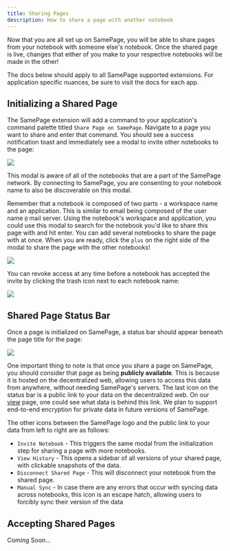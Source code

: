 ```yaml
---
title: Sharing Pages
description: How to share a page with another notebook
---
```


Now that you are all set up on SamePage, you will be able to share pages from your notebook with someone else's notebook. Once the shared page is live, changes that either of you make to your respective notebooks will be made in the other!

The docs below should apply to all SamePage supported extensions. For application specific nuances, be sure to visit the docs for each app.

## Initializing a Shared Page

The SamePage extension will add a command to your application's command palette titled `Share Page on SamePage`. Navigate to a page you want to share and enter that command. You should see a success notification toast and immediately see a modal to invite other notebooks to the page:

![](/images/docs/basics/sharePageOnSamePage.png)

This modal is aware of all of the notebooks that are a part of the SamePage network. By connecting to SamePage, you are consenting to your notebook name to also be discoverable on this modal.

Remember that a notebook is composed of two parts - a workspace name and an application. This is similar to email being composed of the user name `@` mail server. Using the notebook's workspace and application, you could use this modal to search for the notebook you'd like to share this page with and hit enter. You can add several notebooks to share the page with at once. When you are ready, click the `plus` on the right side of the modal to share the page with the other notebooks!

![](/images/docs/basics/sharedPages.png)

You can revoke access at any time before a notebook has accepted the invite by clicking the trash icon next to each notebook name:

![](/images/docs/basics/pendingInvites.png)

## Shared Page Status Bar

Once a page is initialized on SamePage, a status bar should appear beneath the page title for the page:

![](/images/docs/basics/status.png)

One important thing to note is that once you share a page on SamePage, you should consider that page as being **publicly available**. This is because it is hosted on the decentralized web, allowing users to access this data from anywhere, without needing SamePage's servers. The last icon on the status bar is a public link to your data on the decentralized web. On our [view](https://samepage.network/view) page, one could see what data is behind this link. We plan to support end-to-end encryption for private data in future versions of SamePage.

The other icons between the SamePage logo and the public link to your data from left to right are as follows:
- `Invite Notebook` - This triggers the same modal from the initialization step for sharing a page with more notebooks.
- `View History` - This opens a sidebar of all versions of your shared page, with clickable snapshots of the data.
- `Disconnect Shared Page` - This will disconnect your notebook from the shared page.
- `Manual Sync` - In case there are any errors that occur with syncing data across notebooks, this icon is an escape hatch, allowing users to forcibly sync their version of the data

## Accepting Shared Pages

Coming Soon...

